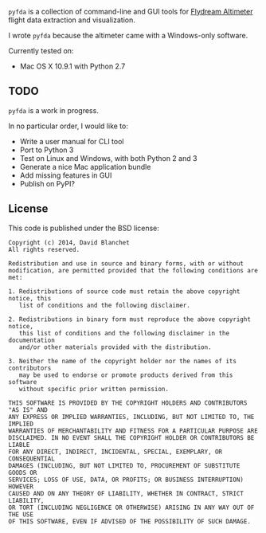 `pyfda` is a collection of command-line and GUI tools for [Flydream
Altimeter](http://www.fd-rc.com/Showcpzs.asp?id=893) flight data
extraction and visualization.

I wrote `pyfda` because the altimeter came with a Windows-only software.

Currently tested on:

* Mac OS X 10.9.1 with Python 2.7

TODO
----

`pyfda` is a work in progress.

In no particular order, I would like to:

* Write a user manual for CLI tool
* Port to Python 3
* Test on Linux and Windows, with both Python 2 and 3
* Generate a nice Mac application bundle
* Add missing features in GUI
* Publish on PyPI?

License
-------

This code is published under the BSD license:

   ````
   Copyright (c) 2014, David Blanchet
   All rights reserved.

   Redistribution and use in source and binary forms, with or without
   modification, are permitted provided that the following conditions are met:

   1. Redistributions of source code must retain the above copyright notice, this
      list of conditions and the following disclaimer.

   2. Redistributions in binary form must reproduce the above copyright notice,
      this list of conditions and the following disclaimer in the documentation
      and/or other materials provided with the distribution.

   3. Neither the name of the copyright holder nor the names of its contributors
      may be used to endorse or promote products derived from this software
      without specific prior written permission.

   THIS SOFTWARE IS PROVIDED BY THE COPYRIGHT HOLDERS AND CONTRIBUTORS "AS IS" AND
   ANY EXPRESS OR IMPLIED WARRANTIES, INCLUDING, BUT NOT LIMITED TO, THE IMPLIED
   WARRANTIES OF MERCHANTABILITY AND FITNESS FOR A PARTICULAR PURPOSE ARE
   DISCLAIMED. IN NO EVENT SHALL THE COPYRIGHT HOLDER OR CONTRIBUTORS BE LIABLE
   FOR ANY DIRECT, INDIRECT, INCIDENTAL, SPECIAL, EXEMPLARY, OR CONSEQUENTIAL
   DAMAGES (INCLUDING, BUT NOT LIMITED TO, PROCUREMENT OF SUBSTITUTE GOODS OR
   SERVICES; LOSS OF USE, DATA, OR PROFITS; OR BUSINESS INTERRUPTION) HOWEVER
   CAUSED AND ON ANY THEORY OF LIABILITY, WHETHER IN CONTRACT, STRICT LIABILITY,
   OR TORT (INCLUDING NEGLIGENCE OR OTHERWISE) ARISING IN ANY WAY OUT OF THE USE
   OF THIS SOFTWARE, EVEN IF ADVISED OF THE POSSIBILITY OF SUCH DAMAGE.
   ````

